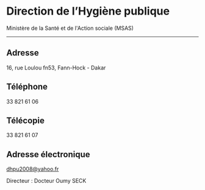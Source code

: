 # Direction de l’Hygiène publique

Ministère de la Santé et de l'Action sociale (MSAS)  

------------------------------------------------------

**Adresse**
-----------

16, rue Loulou fn53, Fann-Hock - Dakar

**Téléphone**
-------------

33 821 61 06

**Télécopie**
-------------

33 821 61 07

**Adresse électronique**
------------------------

[dhpu2008@yahoo.fr](../../../services/dhpu2008yahoofr.md)

Directeur : Docteur Oumy SECK